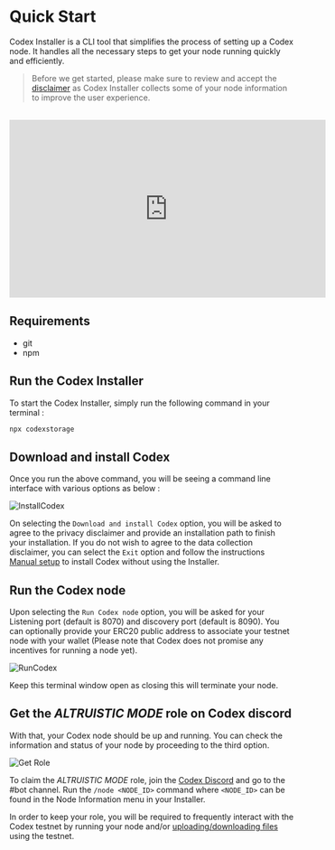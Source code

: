 # Quick Start

Codex Installer is a CLI tool that simplifies the process of setting up a Codex node. It handles all the necessary steps to get your node running quickly and efficiently.

> Before we get started, please make sure to review and accept the [disclaimer](/codex/installer-disclaimer) as Codex Installer collects some of your node information to improve the user experience.

<br/>

<iframe width="560" height="315" src="https://www.youtube.com/embed/CcFtQzmzGSg?si=wUHfIgGWggIcyzqT" title="YouTube video player" frameborder="0" allow="accelerometer; autoplay; clipboard-write; encrypted-media; gyroscope; picture-in-picture; web-share" referrerpolicy="strict-origin-when-cross-origin" allowfullscreen></iframe>

## Requirements

- git
- npm

## Run the Codex Installer

To start the Codex Installer, simply run the following command in your terminal :

```bash
npx codexstorage
```

## Download and install Codex

Once you run the above command, you will be seeing a command line interface with various options as below :

![InstallCodex](/learn/codex-installer.png)

On selecting the `Download and install Codex` option, you will be asked to agree to the privacy disclaimer and provide an installation path to finish your installation. If you do not wish to agree to the data collection disclaimer, you can select the `Exit` option and follow the instructions [Manual setup](/learn/quick-start.md) to install Codex without using the Installer.

## Run the Codex node

Upon selecting the `Run Codex node` option, you will be asked for your Listening port (default is 8070) and discovery port (default is 8090). You can optionally provide your ERC20 public address to associate your testnet node with your wallet (Please note that Codex does not promise any incentives for running a node yet).

![RunCodex](/learn/codex-installer2.png)

Keep this terminal window open as closing this will terminate your node.

## Get the *ALTRUISTIC MODE* role on Codex discord

With that, your Codex node should be up and running. You can check the information and status of your node by proceeding to the third option.

![Get Role](/learn/codex-installer3.png)

To claim the *ALTRUISTIC MODE* role, join the [Codex Discord](https://discord.gg/codex-storage) and go to the #bot channel. Run the `/node <NODE_ID>` command where `<NODE_ID>` can be found in the Node Information menu in your Installer.

In order to keep your role, you will be required to frequently interact with the Codex testnet by running your node and/or [uploading/downloading files](/learn/installer/upload-and-download.md) using the testnet.